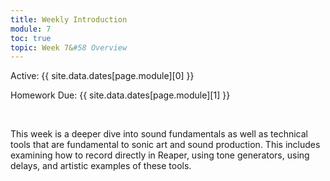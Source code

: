 ```yaml
---
title: Weekly Introduction
module: 7
toc: true
topic: Week 7&#58 Overview
---
```



Active: {{ site.data.dates[page.module][0] }}

Homework Due: {{ site.data.dates[page.module][1] }}


<br />

<!-- <div class="embed-responsive embed-responsive-16by9"><iframe class="embed-responsive-item" src="https://www.youtube.com/embed/GGX5lm2me0A" frameborder="0" allowfullscreen></iframe></div> -->


This week is a deeper dive into sound fundamentals as well as technical tools that are fundamental to sonic art and sound production. This includes examining how to record directly in Reaper, using tone generators, using delays, and artistic examples of these tools.
